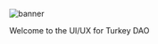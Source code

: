 ![banner](https://github.com/Turkey-DAO/turkey-dao-interface/assets/83611789/b2744eee-6787-4c72-b092-9806cf358821)

Welcome to the UI/UX for Turkey DAO
